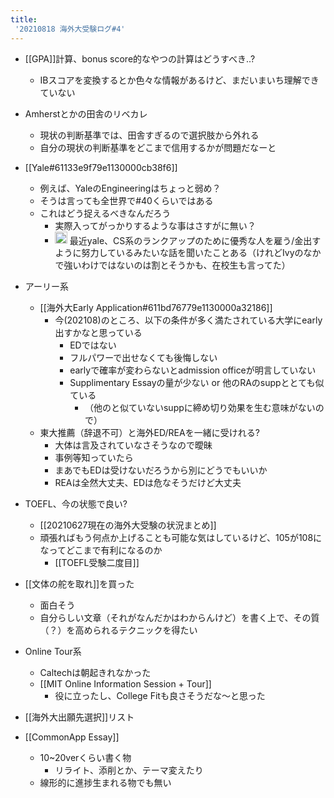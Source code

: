 ```yaml
---
title:
 '20210818 海外大受験ログ#4'
---
```


- [[GPA]]計算、bonus score的なやつの計算はどうすべき..?
    - IBスコアを変換するとか色々な情報があるけど、まだいまいち理解できていない

- Amherstとかの田舎のリベカレ
    - 現状の判断基準では、田舎すぎるので選択肢から外れる
    - 自分の現状の判断基準をどこまで信用するかが問題だなーと

- [[Yale#61133e9f79e1130000cb38f6]]
    - 例えば、YaleのEngineeringはちょっと弱め？
    - そうは言っても全世界で#40くらいではある
    - これはどう捉えるべきなんだろう
        - 実際入ってがっかりするような事はさすがに無い？
        - <img src='https://scrapbox.io/api/pages/blu3mo-public/keidaroo/icon' alt='keidaroo.icon' height="19.5"/> 最近yale、CS系のランクアップのために優秀な人を雇う/金出すように努力しているみたいな話を聞いたことある（けれどIvyのなかで強いわけではないのは割とそうかも、在校生も言ってた）

- アーリー系
    - [[海外大Early Application#611bd76779e1130000a32186]]
        - 今(202108)のところ、以下の条件が多く満たされている大学にearly出すかなと思っている
            - EDではない
            - フルパワーで出せなくても後悔しない
            - earlyで確率が変わらないとadmission officeが明言していない
            - Supplimentary Essayの量が少ない or 他のRAのsuppととても似ている
                - （他のと似ていないsuppに締め切り効果を生む意味がないので）
    - 東大推薦（辞退不可）と海外ED/REAを一緒に受けれる?
        - 大体は言及されていなさそうなので曖昧
        - 事例等知っていたら
        - まあでもEDは受けないだろうから別にどうでもいいか
        - REAは全然大丈夫、EDは危なそうだけど大丈夫

- TOEFL、今の状態で良い?
    - [[20210627現在の海外大受験の状況まとめ]]
    - 頑張ればもう何点か上げることも可能な気はしているけど、105が108になってどこまで有利になるのか
        - [[TOEFL受験二度目]]

- [[文体の舵を取れ]]を買った
    - 面白そう
    - 自分らしい文章（それがなんだかはわからんけど）を書く上で、その質（？）を高められるテクニックを得たい

- Online Tour系
    - Caltechは朝起きれなかった
    - [[MIT Online Information Session + Tour]]
        - 役に立ったし、College Fitも良さそうだな〜と思った

- [[海外大出願先選択]]リスト

- [[CommonApp Essay]]
    - 10~20verくらい書く物
        - リライト、添削とか、テーマ変えたり
    - 線形的に進捗生まれる物でも無い
